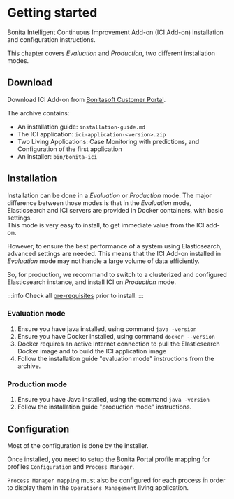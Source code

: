 # Getting started

Bonita Intelligent Continuous Improvement Add-on (ICI Add-on) installation and configuration instructions. 

This chapter covers *Evaluation* and *Production*, two different installation modes.

## Download

Download ICI Add-on from [Bonitasoft Customer Portal](https://customer.bonitasoft.com/).

The archive contains:
* An installation guide: `installation-guide.md`
* The ICI application: `ici-application-<version>.zip`
* Two Living Applications: Case Monitoring with predictions, and Configuration of the first application
* An installer: `bin/bonita-ici`

## Installation

Installation can be done in a *Evaluation* or *Production* mode. The major difference between those modes is that in the *Evaluation* mode, Elasticsearch and ICI servers are provided in Docker containers, with basic settings.  
This mode is very easy to install, to get immediate value from the ICI add-on.  

However, to ensure the best performance of a system using Elasticsearch, advanced settings are needed. This means that the ICI Add-on installed in *Evaluation* mode may not handle a large volume of data efficiently.   

So, for production, we recommand to switch to a clusterized and configured Elasticsearch instance, and install ICI on *Production* mode.
 
:::info
Check all [pre-requisites](./prerequisites.md) prior to install.
:::

### Evaluation mode

1. Ensure you have java installed, using command `java -version`
2. Ensure you have Docker installed, using command `docker --version`
3. Docker requires an active Internet connection to pull the Elasticsearch Docker image and to build the ICI application image
4. Follow the installation guide "evaluation mode" instructions from the archive.

### Production mode

1. Ensure you have Java installed, using the command `java -version`
2. Follow the installation guide "production mode" instructions.

## Configuration

Most of the configuration is done by the installer. 

Once installed, you need to setup the Bonita Portal profile mapping for profiles `Configuration` and `Process Manager`.

`Process Manager mapping` must also be configured for each process in order to display them in the `Operations Management` 
living application.
